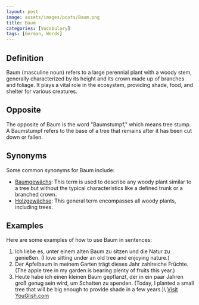 ```yaml
---
layout: post
image: assets/images/posts/Baum.png
title: Baum
categories: [Vocabulary]
tags: [German, Words]
---
```


## Definition
Baum (masculine noun) refers to a large perennial plant with a woody stem, generally characterized by its height and its crown made up of branches and foliage. It plays a vital role in the ecosystem, providing shade, food, and shelter for various creatures.

## Opposite
The opposite of Baum is the word "Baumstumpf," which means tree stump. A Baumstumpf refers to the base of a tree that remains after it has been cut down or fallen.

## Synonyms
Some common synonyms for Baum include:
- [Baumgewächs](https://www.duden.de/rechtschreibung/Baumgewaechs): This term is used to describe any woody plant similar to a tree but without the typical characteristics like a defined trunk or a branched crown.
- [Holzgewächse](https://www.duden.de/rechtschreibung/Holzgewaechs): This general term encompasses all woody plants, including trees.

## Examples
Here are some examples of how to use Baum in sentences:

1. Ich liebe es, unter einem alten Baum zu sitzen und die Natur zu genießen. (I love sitting under an old tree and enjoying nature.)
2. Der Apfelbaum in meinem Garten trägt dieses Jahr zahlreiche Früchte. (The apple tree in my garden is bearing plenty of fruits this year.)
3. Heute habe ich einen kleinen Baum gepflanzt, der in ein paar Jahren groß genug sein wird, um Schatten zu spenden. (Today, I planted a small tree that will be big enough to provide shade in a few years.)\ <a id="yg-widget-0" class="youglish-widget" data-query="Baum" data-lang="german" data-components="8412" data-auto-start="0" data-bkg-color="theme_light" data-title="How%20to%20pronounce%20Baum%20in%20German"  rel="nofollow" href="https://youglish.com">Visit YouGlish.com</a><script async src="https://youglish.com/public/emb/widget.js" charset="utf-8"></script>